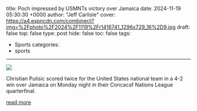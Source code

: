 title: Poch impressed by USMNTs victory over Jamaica
date: 2024-11-19 05:30:30 +0000
author: "Jeff Carlisle"
cover: https://a4.espncdn.com/combiner/i?img=%2Fphoto%2F2024%2F1119%2Fr1416741_1296x729_16%2D9.jpg
draft: false
top: false
type: post
hide: false
toc: false
tags:
  - Sports
categories:
  - sports
---

![](https://a4.espncdn.com/combiner/i?img=%2Fphoto%2F2024%2F1119%2Fr1416741_1296x729_16%2D9.jpg)

Christian Pulisic scored twice for the United States national team in a 4-2 win over Jamaica on Monday night in their Concacaf Nations League quarterfinal.

[read more](https://www.espn.com/soccer/story/_/id/42477019/pochettino-praises-usmnt-fantastic-performance-vs-jamaica-nations-league)
